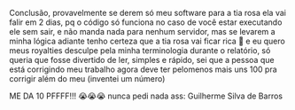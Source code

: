 Conclusão, provavelmente se derem só meu software para a tia rosa ela vai falir em 2 dias, pq o código só funciona no caso de você estar executando ele sem sair, 
e não manda nada para nenhum servidor, mas se levarem a minha lógica adiante tenho certeza que a tia rosa vai ficar rica 🤑 e eu quero meus royalties
desculpe pela minha terminologia durante o relatório, só queria que fosse divertido de ler, simples e rápido, sei que a pessoa que está corrigindo meu trabalho agora deve ter
pelomenos mais uns 100 pra corrigir além do meu (inventei um número) 







ME DA 10 PFFFF!!! 😭😭😭 nunca pedi nada
ass: Guilherme Silva de Barros
